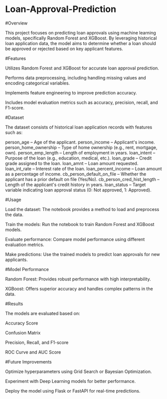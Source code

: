 # Loan-Approval-Prediction
#Overview

This project focuses on predicting loan approvals using machine learning models, specifically Random Forest and XGBoost. By leveraging historical loan application data, the model aims to determine whether a loan should be approved or rejected based on key applicant features.

#Features

Utilizes Random Forest and XGBoost for accurate loan approval prediction.

Performs data preprocessing, including handling missing values and encoding categorical variables.

Implements feature engineering to improve prediction accuracy.

Includes model evaluation metrics such as accuracy, precision, recall, and F1-score.

#Dataset

The dataset consists of historical loan application records with features such as:

person_age – Age of the applicant.
person_income – Applicant's income.
person_home_ownership – Type of home ownership (e.g., rent, mortgage, own).
person_emp_length – Length of employment in years.
loan_intent – Purpose of the loan (e.g., education, medical, etc.).
loan_grade – Credit grade assigned to the loan.
loan_amnt – Loan amount requested.
loan_int_rate – Interest rate of the loan.
loan_percent_income – Loan amount as a percentage of income.
cb_person_default_on_file – Whether the applicant has a prior default on file (Yes/No).
cb_person_cred_hist_length – Length of the applicant's credit history in years.
loan_status – Target variable indicating loan approval status (0: Not approved, 1: Approved).



#Usage

Load the dataset: The notebook provides a method to load and preprocess the data.

Train the models: Run the notebook to train Random Forest and XGBoost models.

Evaluate performance: Compare model performance using different evaluation metrics.

Make predictions: Use the trained models to predict loan approvals for new applicants.

#Model Performance

Random Forest: Provides robust performance with high interpretability.

XGBoost: Offers superior accuracy and handles complex patterns in the data.

#Results

The models are evaluated based on:

Accuracy Score

Confusion Matrix

Precision, Recall, and F1-score

ROC Curve and AUC Score

#Future Improvements

Optimize hyperparameters using Grid Search or Bayesian Optimization.

Experiment with Deep Learning models for better performance.

Deploy the model using Flask or FastAPI for real-time predictions.
